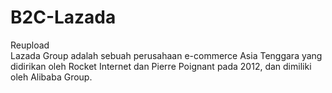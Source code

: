 # B2C-Lazada
Reupload
<br>
Lazada Group adalah sebuah perusahaan e-commerce Asia Tenggara yang didirikan oleh Rocket Internet dan Pierre Poignant pada 2012, dan dimiliki oleh Alibaba Group.
